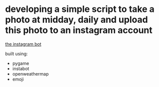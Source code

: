 # developing a simple script to take a photo at midday, daily and upload this photo to an instagram account
[the instagram bot]("https://www.instagram.com/plantbot.py/")

built using:
* pygame
* instabot
* openweathermap
* emoji